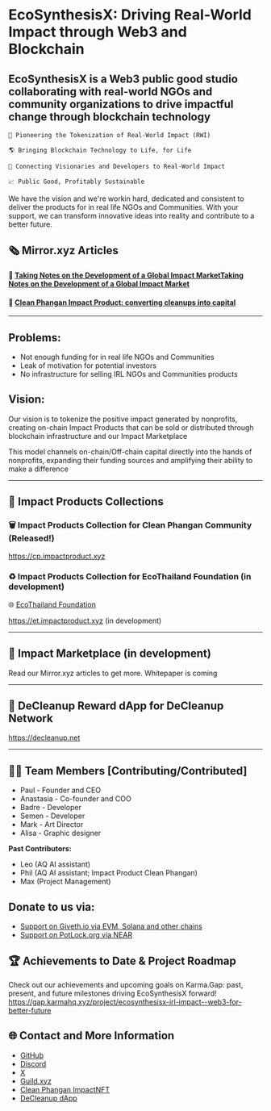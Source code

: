 # EcoSynthesisX: Driving Real-World Impact through Web3 and Blockchain

## EcoSynthesisX is a Web3 public good studio collaborating with real-world NGOs and community organizations to drive impactful change through blockchain technology

	🌱 Pioneering the Tokenization of Real-World Impact (RWI)
 
	🌎 Bringing Blockchain Technology to Life, for Life
 
	🤝 Connecting Visionaries and Developers to Real-World Impact
 
	📈 Public Good, Profitably Sustainable


We have the vision and we're workin hard, dedicated and consistent to deliver the products for in real life NGOs and Communities. With your support, we can transform innovative ideas into reality and contribute to a better future.

## 🗞️ Mirror.xyz Articles

#### 📕 [Taking Notes on the Development of a Global Impact MarketTaking Notes on the Development of a Global Impact Market](https://mirror.xyz/ecosynthesisx.eth/zOdeuaeFfJUFScZZKu1OGF7cWCiRgUHQSGE-14cf8fo)

#### 📗 [Clean Phangan Impact Product: converting cleanups into capital](https://mirror.xyz/ecosynthesisx.eth/lBc13WGdIsnOI5t6w0AMcjWL_mqx9kFR0548Ft14ptM)
----------------------------------------

## Problems: 

* Not enough funding for in real life NGOs and Communities
* Leak of motivation for potential investors
* No infrastructure for selling IRL NGOs and Communities products

## Vision:

Our vision is to tokenize the positive impact generated by nonprofits, creating on-chain Impact Products that can be sold or distributed through blockchain infrastructure and our Impact Marketplace

This model channels on-chain/Off-chain capital directly into the hands of nonprofits, expanding their funding sources and amplifying their ability to make a difference

------------------------------------

## 🌟 Impact Products Collections 

### 🗑️ Impact Products Collection for Clean Phangan Community (Released!)

https://cp.impactproduct.xyz

### ♻️ Impact Products Collection for EcoThailand Foundation (in development)

🌐 [EcoThailand Foundation](https://ecothailand.org)

https://et.impactproduct.xyz (in development)

----------------------------

## 🌟 Impact Marketplace (in development)

Read our Mirror.xyz articles to get more. Whitepaper is coming

----------------------------

## 🧹 DeCleanup Reward dApp for DeCleanup Network

https://decleanup.net

-----------------------------

## 👩‍🔬 Team Members [Contributing/Contributed]

- Paul - Founder and CEO
- Anastasia - Co-founder and COO
- Badre - Developer
- Semen - Developer
- Mark - Art Director
- Alisa - Graphic designer

**Past Contributors:**
- Leo (AQ AI assistant)
- Phil (AQ AI assistant; Impact Product Clean Phangan)
- Max (Project Management)

## Donate to us via:

- [Support on Giveth.io via EVM, Solana and other chains](https://giveth.io/project/ecosynthesisx-empowering-change-with-blockchain)
- [Support on PotLock.org via NEAR](https://app.potlock.org/?tab=project&projectId=ecosynthesisx.near&referrerId=paul_burg.near)

## 🏆 Achievements to Date & Project Roadmap

Check out our achievements and upcoming goals on Karma.Gap: past, present, and future milestones driving EcoSynthesisX forward! https://gap.karmahq.xyz/project/ecosynthesisx-irl-impact--web3-for-better-future

## 🌐 Contact and More Information

- [GitHub](https://github.com/EcoSynthesisX)
- [Discord](https://discord.gg/EcoSynthesisX)
- [X](https://twitter.com/EcoSynthesisX)
- [Guild.xyz](https://guild.xyz/ecosynthesisx)
- [Clean Phangan ImpactNFT](https://cleanphangan.impactnft.xyz)
- [DeCleanup dApp](https://decleanup.net/)
